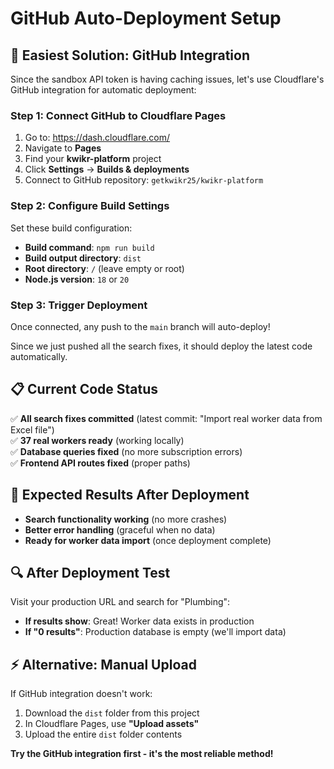 # GitHub Auto-Deployment Setup

## 🚀 **Easiest Solution: GitHub Integration**

Since the sandbox API token is having caching issues, let's use Cloudflare's GitHub integration for automatic deployment:

### **Step 1: Connect GitHub to Cloudflare Pages**
1. Go to: https://dash.cloudflare.com/
2. Navigate to **Pages**
3. Find your **kwikr-platform** project
4. Click **Settings** → **Builds & deployments**
5. Connect to GitHub repository: `getkwikr25/kwikr-platform`

### **Step 2: Configure Build Settings**
Set these build configuration:
- **Build command**: `npm run build`
- **Build output directory**: `dist`
- **Root directory**: `/` (leave empty or root)
- **Node.js version**: `18` or `20`

### **Step 3: Trigger Deployment**
Once connected, any push to the `main` branch will auto-deploy!

Since we just pushed all the search fixes, it should deploy the latest code automatically.

## 📋 **Current Code Status**
✅ **All search fixes committed** (latest commit: "Import real worker data from Excel file")  
✅ **37 real workers ready** (working locally)  
✅ **Database queries fixed** (no more subscription errors)  
✅ **Frontend API routes fixed** (proper paths)

## 🎯 **Expected Results After Deployment**
- **Search functionality working** (no more crashes)
- **Better error handling** (graceful when no data)
- **Ready for worker data import** (once deployment complete)

## 🔍 **After Deployment Test**
Visit your production URL and search for "Plumbing":
- **If results show**: Great! Worker data exists in production
- **If "0 results"**: Production database is empty (we'll import data)

## ⚡ **Alternative: Manual Upload**
If GitHub integration doesn't work:
1. Download the `dist` folder from this project
2. In Cloudflare Pages, use **"Upload assets"** 
3. Upload the entire `dist` folder contents

**Try the GitHub integration first - it's the most reliable method!**